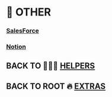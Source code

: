# 💯 OTHER

### [SalesForce](./Salesforce.md)
### [Notion](./Notion.md)

## BACK TO 🏋🏻‍♀️ [HELPERS](.././Helpers/Helpers.md)

## BACK TO ROOT 🔥 [EXTRAS](./Extras.md)
